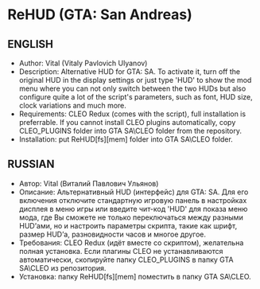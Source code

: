 # ReHUD (GTA: San Andreas)
## ENGLISH
* Author: Vital (Vitaly Pavlovich Ulyanov)
* Description: Alternative HUD for GTA: SA. To activate it, turn off the original HUD in the display settings or just type 'HUD' to show the mod menu where you can not only switch between the two HUDs but also configure quite a lot of the script's parameters, such as font, HUD size, clock variations and much more.
* Requirements: CLEO Redux (comes with the script), full installation is preferrable. If you cannot install CLEO plugins automatically, copy CLEO_PLUGINS folder into GTA SA\CLEO folder from the repository.
* Installation: put ReHUD[fs][mem] folder into GTA SA\CLEO folder.

## RUSSIAN
* Автор: Vital (Виталий Павлович Ульянов)
* Описание: Альтернативный HUD (интерфейс) для GTA: SA. Для его включения отключите стандартную игровую панель в настройках дисплея в меню игры или введите чит-код 'HUD' для показа меню мода, где Вы сможете не только переключаться между разными HUD’ами, но и настроить параметры скрипта, такие как шрифт, размер HUD’а, разновидности часов и многое другое.
* Требования: CLEO Redux (идёт вместе со скриптом), желательна полная установка. Если плагины CLEO не устанавливаются автоматически, скопируйте папку CLEO_PLUGINS в папку GTA SA\CLEO из репозитория.
* Установка: папку ReHUD[fs][mem] поместить в папку GTA SA\CLEO.